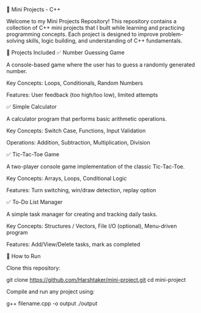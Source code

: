 🎯 Mini Projects - C++

Welcome to my Mini Projects Repository!
This repository contains a collection of C++ mini projects that I built while learning and practicing programming concepts. Each project is designed to improve problem-solving skills, logic building, and understanding of C++ fundamentals.

📝 Projects Included
✅ Number Guessing Game

A console-based game where the user has to guess a randomly generated number.

Key Concepts: Loops, Conditionals, Random Numbers

Features: User feedback (too high/too low), limited attempts

✅ Simple Calculator

A calculator program that performs basic arithmetic operations.

Key Concepts: Switch Case, Functions, Input Validation

Operations: Addition, Subtraction, Multiplication, Division

✅ Tic-Tac-Toe Game

A two-player console game implementation of the classic Tic-Tac-Toe.

Key Concepts: Arrays, Loops, Conditional Logic

Features: Turn switching, win/draw detection, replay option

✅ To-Do List Manager

A simple task manager for creating and tracking daily tasks.

Key Concepts: Structures / Vectors, File I/O (optional), Menu-driven program

Features: Add/View/Delete tasks, mark as completed

🔧 How to Run

Clone this repository:

git clone https://github.com/Harshtaker/mini-project.git
cd mini-project


Compile and run any project using:

g++ filename.cpp -o output
./output
